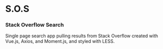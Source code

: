 # S.O.S
### Stack Overflow Search

Single page search app pulling results from Stack Overflow created with Vue.js, Axios, and Moment.js, and styled with LESS.
